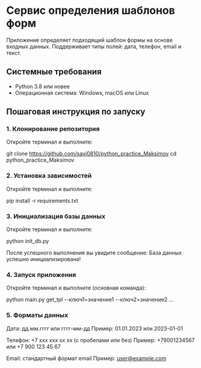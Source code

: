 # Сервис определения шаблонов форм

Приложение определяет подходящий шаблон формы на основе входных данных. Поддерживает типы полей: дата, телефон, email и текст.

## Системные требования
- Python 3.8 или новее
- Операционная система: Windows, macOS или Linux

## Пошаговая инструкция по запуску

### 1. Клонирование репозитория
Откройте терминал и выполните:

git clone https://github.com/savi0810/python_practice_Maksimov
cd python_practice_Maksimov

### 2. Установка зависимостей 
Откройте терминал и выполните:

pip install -r requirements.txt

### 3. Инициализация базы данных
Откройте терминал и выполните:

python init_db.py

После успешного выполнения вы увидите сообщение:
База данных успешно инициализирована!

### 4. Запуск приложения
Откройте терминал и выполните (основная команда):

python main.py get_tpl --ключ1=значение1 --ключ2=значение2 ...

### 5. Форматы данных

Дата: дд.мм.гггг или гггг-мм-дд
Пример: 01.01.2023 или 2023-01-01

Телефон: +7 xxx xxx xx xx (с пробелами или без)
Пример: +79001234567 или +7 900 123 45 67

Email: стандартный формат email
Пример: user@example.com


